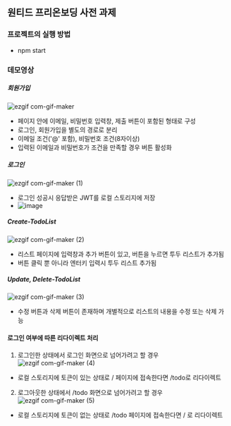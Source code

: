 ## 원티드 프리온보딩 사전 과제 

### 프로젝트의 실행 방법
- npm start


### 데모영상

##### 회원가입
![ezgif com-gif-maker](https://user-images.githubusercontent.com/53455328/186128879-78b64599-8c4b-4961-a17d-d62ed65f607a.gif)
- 페이지 안에 이메일, 비밀번호 입력창, 제출 버튼이 포함된 형태로 구성
- 로그인, 회원가입을 별도의 경로로 분리
- 이메일 조건('@' 포함), 비밀번호 조건(8자이상)
- 입력된 이메일과 비밀번호가 조건을 만족할 경우 버튼 활성화

##### 로그인
![ezgif com-gif-maker (1)](https://user-images.githubusercontent.com/53455328/186129461-3a896674-d17e-4d66-9bf1-75a88a226a0a.gif)
- 로그인 성공시 응답받은 JWT를 로컬 스토리지에 저장
- ![image](https://user-images.githubusercontent.com/53455328/186133481-5c0d9ba4-4e4b-4239-a432-dfe1c9465458.png)

##### Create-TodoList
![ezgif com-gif-maker (2)](https://user-images.githubusercontent.com/53455328/186130272-ec2d2b8a-f929-4413-8e49-2c8415bc25ce.gif)
- 리스트 페이지에 입력창과 추가 버튼이 있고, 버튼을 누르면 투두 리스트가 추가됨
- 버튼 클릭 뿐 아니라 엔터키 입력시 투두 리스트 추가됨

##### Update, Delete-TodoList 
![ezgif com-gif-maker (3)](https://user-images.githubusercontent.com/53455328/186131211-c998ad8f-f52a-400f-a518-123fb794e7bd.gif)
- 수정 버튼과 삭제 버튼이 존재하며 개별적으로 리스트의 내용을 수정 또는 삭제 가능

#### 로그인 여부에 따른 리다이렉트 처리
1. 로그인한 상태에서 로그인 화면으로 넘어가려고 할 경우
![ezgif com-gif-maker (4)](https://user-images.githubusercontent.com/53455328/186132215-c6041bf5-9143-4471-b2aa-47e06d6b49cf.gif)
  - 로컬 스토리지에 토큰이 있는 상태로 / 페이지에 접속한다면 /todo로 리다이렉트

2. 로그아웃한 상태에서 /todo 화면으로 넘어가려고 할 경우
![ezgif com-gif-maker (5)](https://user-images.githubusercontent.com/53455328/186132806-1baf1b9d-1f5c-4bbd-bf68-6ae06f55e6ca.gif)
  - 로컬 스토리지에 토큰이 없는 상태로 /todo 페이지에 접속한다면 / 로 리다이렉트

